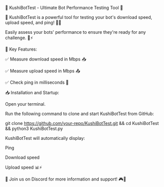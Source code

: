 🌟 KushiBotTest - Ultimate Bot Performance Testing Tool 🌟

🚀 KushiBotTest is a powerful tool for testing your bot's download speed, upload speed, and ping! 🤖💥

Easily assess your bots' performance to ensure they're ready for any challenge. 💪⚡

🔧 Key Features:

✅ Measure download speed in Mbps 📥

✅ Measure upload speed in Mbps 📤

✅ Check ping in milliseconds 📶


📥 Installation and Startup:

Open your terminal.

Run the following command to clone and start KushiBotTest from GitHub:


git clone https://github.com/your-repo/KushiBotTest.git && cd KushiBotTest && python3 KushiBotTest.py


KushiBotTest will automatically display:

Ping

Download speed

Upload speed 📊⚡


🔗 Join us on Discord for more information and support! 🎮👥

